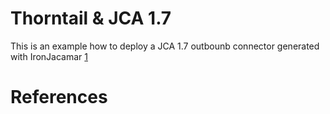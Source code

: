 # Thorntail & JCA 1.7

This is an example how to deploy a JCA 1.7 outbounb connector generated with IronJacamar  [1]




# References
[1]: http://www.ironjacamar.org/ "IronJacamar"
